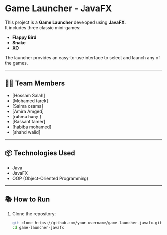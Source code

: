 # Game Launcher - JavaFX

This project is a **Game Launcher** developed using **JavaFX**.  
It includes three classic mini-games:
- **Flappy Bird**
- **Snake**
- **XO**

The launcher provides an easy-to-use interface to select and launch any of the games.

---

## 👨‍💻 Team Members
- [Hossam Salah]
- [Mohamed tarek]
- [Salma osama]
- [Amira Amged]
- [rahma hany ]
- [Bassant tamer]
- [habiba mohamed]
- [shahd walid]


---

## 📦 Technologies Used
- Java
- JavaFX
- OOP (Object-Oriented Programming)

---

## 📚 How to Run
1. Clone the repository:
   ```bash
   git clone https://github.com/your-username/game-launcher-javafx.git
   cd game-launcher-javafx
